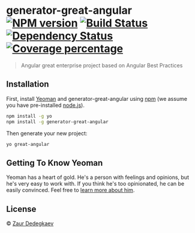
# generator-great-angular [![NPM version][npm-image]][npm-url] [![Build Status][travis-image]][travis-url] [![Dependency Status][daviddm-image]][daviddm-url] [![Coverage percentage][coveralls-image]][coveralls-url]
> Angular great enterprise project based on Angular Best Practices

## Installation

First, install [Yeoman](http://yeoman.io) and generator-great-angular using [npm](https://www.npmjs.com/) (we assume you have pre-installed [node.js](https://nodejs.org/)).

```bash
npm install -g yo
npm install -g generator-great-angular
```

Then generate your new project:

```bash
yo great-angular
```

## Getting To Know Yeoman

Yeoman has a heart of gold. He&#39;s a person with feelings and opinions, but he&#39;s very easy to work with. If you think he&#39;s too opinionated, he can be easily convinced. Feel free to [learn more about him](http://yeoman.io/).

## License

 © [Zaur Dedegkaev]()


[npm-image]: https://badge.fury.io/js/generator-great-angular.svg
[npm-url]: https://npmjs.org/package/generator-great-angular
[travis-image]: https://travis-ci.org/dedegkaev/generator-great-angular.svg?branch=master
[travis-url]: https://travis-ci.org/dedegkaev/generator-great-angular
[daviddm-image]: https://david-dm.org/dedegkaev/generator-great-angular.svg?theme=shields.io
[daviddm-url]: https://david-dm.org/dedegkaev/generator-great-angular
[coveralls-image]: https://coveralls.io/repos/dedegkaev/generator-great-angular/badge.png
[coveralls-url]: https://coveralls.io/r/dedegkaev/generator-great-angular
